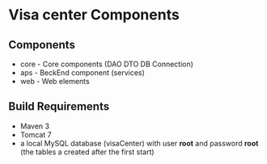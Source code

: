 # Visa center Components

## Components

* core - Core components (DAO DTO  DB Connection)
* aps - BeckEnd component (services)  
* web - Web elements  


## Build Requirements

* Maven 3
* Tomcat 7
* a local MySQL database (visaCenter) with user **root** and password **root** (the tables a created after the first start)




